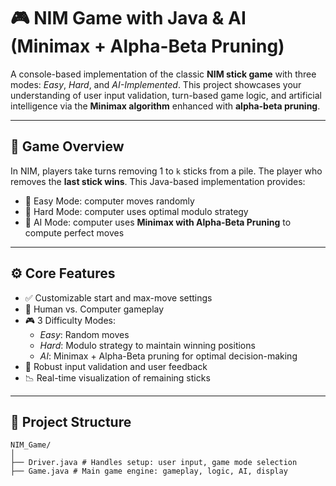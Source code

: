 # 🎮 NIM Game with Java & AI (Minimax + Alpha-Beta Pruning)

A console-based implementation of the classic **NIM stick game** with three modes: *Easy*, *Hard*, and *AI-Implemented*. This project showcases your understanding of user input validation, turn-based game logic, and artificial intelligence via the **Minimax algorithm** enhanced with **alpha-beta pruning**.

---

## 🧠 Game Overview

In NIM, players take turns removing 1 to `k` sticks from a pile. The player who removes the **last stick wins**. This Java-based implementation provides:

- 🎯 Easy Mode: computer moves randomly
- 🧠 Hard Mode: computer uses optimal modulo strategy
- 🤖 AI Mode: computer uses **Minimax with Alpha-Beta Pruning** to compute perfect moves

---

## ⚙️ Core Features

- ✅ Customizable start and max-move settings
- 👤 Human vs. Computer gameplay
- 🎮 3 Difficulty Modes:
  - *Easy*: Random moves
  - *Hard*: Modulo strategy to maintain winning positions
  - *AI*: Minimax + Alpha-Beta pruning for optimal decision-making
- 🧪 Robust input validation and user feedback
- 📉 Real-time visualization of remaining sticks

---

## 📂 Project Structure

```
NIM_Game/
│
├── Driver.java # Handles setup: user input, game mode selection
├── Game.java # Main game engine: gameplay, logic, AI, display
```
